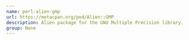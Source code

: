 ```yaml
---
name: perl-alien-gmp
url: https://metacpan.org/pod/Alien::GMP
description: Alien package for the GNU Multiple Precision library.
group: None
---
```

